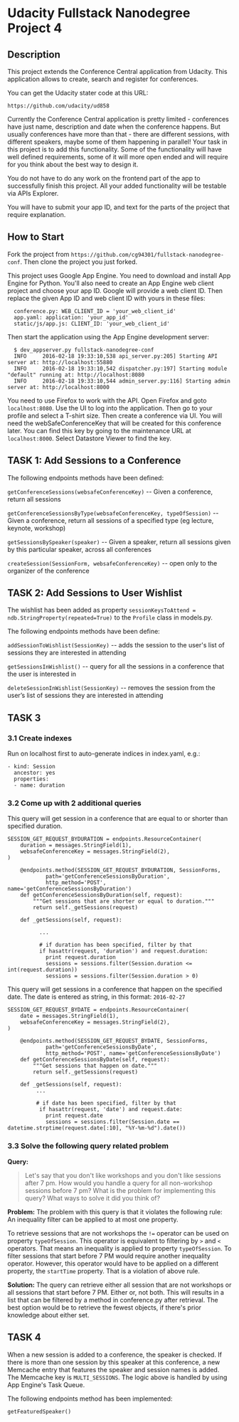 # Udacity Fullstack Nanodegree Project 4

## Description

This project extends the Conference Central application from Udacity. This application allows to create, search and register for conferences. 

You can get the Udacity stater code at this URL:

`https://github.com/udacity/ud858`

Currently the Conference Central application is pretty limited - conferences have just name, description and date when the conference happens. But usually conferences have more than that - there are different sessions, with different speakers, maybe some of them happening in parallel! Your task in this project is to add this functionality. Some of the functionality will have well defined requirements, some of it will more open ended and will require for you think about the best way to design it.

You do not have to do any work on the frontend part of the app to successfully finish this project. All your added functionality will be testable via APIs Explorer.

You will have to submit your app ID, and text for the parts of the project that require explanation.




## How to Start

Fork the project from `https://github.com/cg94301/fullstack-nanodegree-conf`. Then clone the project you just forked.

This project uses Google App Engine. You need to download and install App Engine for Python. You'll also need to create an App Engine web client project and choose your app ID. Google will provide a web client ID. Then replace the given App ID and web client ID with yours in these files:

```
  conference.py: WEB_CLIENT_ID = 'your_web_client_id'
  app.yaml: application: 'your_app_id'
  static/js/app.js: CLIENT_ID: 'your_web_client_id'
```

Then start the application using the App Engine development server:

```
  $ dev_appserver.py fullstack-nanodegree-conf
  INFO     2016-02-18 19:33:10,538 api_server.py:205] Starting API server at: http://localhost:55880
  INFO     2016-02-18 19:33:10,542 dispatcher.py:197] Starting module "default" running at: http://localhost:8080
  INFO     2016-02-18 19:33:10,544 admin_server.py:116] Starting admin server at: http://localhost:8000
```

You need to use Firefox to work with the API. Open Firefox and goto `localhost:8080`. Use the UI to log into the application. Then go to your profile and select a T-shirt size. Then create a conference via UI. You will need the webSafeConferenceKey that will be created for this conference later. You can find this key by going to the maintenance URL at `localhost:8000`. Select Datastore Viewer to find the key.


## TASK 1: Add Sessions to a Conference

The following endpoints methods have been defined:

`getConferenceSessions(websafeConferenceKey)` -- Given a conference, return all sessions

`getConferenceSessionsByType(websafeConferenceKey, typeOfSession)` -- Given a conference, return all sessions of a specified type (eg lecture, keynote, workshop)

`getSessionsBySpeaker(speaker)` -- Given a speaker, return all sessions given by this particular speaker, across all conferences

`createSession(SessionForm, websafeConferenceKey)` -- open only to the organizer of the conference


## TASK 2: Add Sessions to User Wishlist

The wishlist has been added as property `sessionKeysToAttend = ndb.StringProperty(repeated=True)` to the `Profile` class in models.py.

The following endpoints methods have been define:

`addSessionToWishlist(SessionKey)` -- adds the session to the user's list of sessions they are interested in attending

`getSessionsInWishlist()` -- query for all the sessions in a conference that the user is interested in

`deleteSessionInWishlist(SessionKey)` -- removes the session from the user’s list of sessions they are interested in attending


## TASK 3

### 3.1 Create indexes

Run on localhost first to auto-generate indices in index.yaml, e.g.:

```
- kind: Session
  ancestor: yes
  properties:
  - name: duration
```

### 3.2 Come up with 2 additional queries

This query will get session in a conference that are equal to or shorter than specified duration.

```
SESSION_GET_REQUEST_BYDURATION = endpoints.ResourceContainer(
    duration = messages.StringField(1),
    websafeConferenceKey = messages.StringField(2),
)

    @endpoints.method(SESSION_GET_REQUEST_BYDURATION, SessionForms,
            path='getConferenceSessionsByDuration',
            http_method='POST', name='getConferenceSessionsByDuration')
    def getConferenceSessionsByDuration(self, request):
        """Get sessions that are shorter or equal to duration."""
        return self._getSessions(request)

    def _getSessions(self, request):
           
          ...

          # if duration has been specified, filter by that
          if hasattr(request, 'duration') and request.duration:
            print request.duration
            sessions = sessions.filter(Session.duration <= int(request.duration))
            sessions = sessions.filter(Session.duration > 0)
```

This query will get sessions in a conference that happen on the specified date. The date is entered as string, in this format: `2016-02-27`

```
SESSION_GET_REQUEST_BYDATE = endpoints.ResourceContainer(
    date = messages.StringField(1),
    websafeConferenceKey = messages.StringField(2),
)

    @endpoints.method(SESSION_GET_REQUEST_BYDATE, SessionForms,
            path='getConferenceSessionsByDate',
            http_method='POST', name='getConferenceSessionsByDate')
    def getConferenceSessionsByDate(self, request):
        """Get sessions that happen on date."""
        return self._getSessions(request)

    def _getSessions(self, request):
         ...

         # if date has been specified, filter by that
          if hasattr(request, 'date') and request.date:
            print request.date
            sessions = sessions.filter(Session.date == datetime.strptime(request.date[:10], "%Y-%m-%d").date())
```

### 3.3 Solve the following query related problem

**Query:**
> Let's say that you don't like workshops and you don't like sessions after 7 pm. How would you handle a query for all non-workshop sessions before 7 pm? What is the problem for implementing this query? What ways to solve it did you think of?

**Problem:**
The problem with this query is that it violates the following rule: An inequality filter can be applied to at most one property.

To retrieve sessions that are not workshops the `!=` operator can be used on property `typeOfSession`. This operator is equivalent to filtering by `>` and `<` operators. That means an inequality is applied to property `typeOfSession`. To filter sessions that start before 7 PM would require another inequality operator. However, this operator would have to be applied on a different property, the `startTime` property. That is a violation of above rule.

**Solution:**
The query can retrieve either all session that are not workshops or all sessions that start before 7 PM. Either or, not both. This will results in a list that can be filtered by a method in conference.py after retrieval. The best option would be to retrieve the fewest objects, if there's prior knowledge about either set.

## TASK 4

When a new session is added to a conference, the speaker is checked. If there is more than one session by this speaker at this conference, a new Memcache entry that features the speaker and session names is added. The Memcache key is `MULTI_SESSIONS`. The logic above is handled by using App Engine's Task Queue.

The following endpoints method has been implemented:

`getFeaturedSpeaker()`
